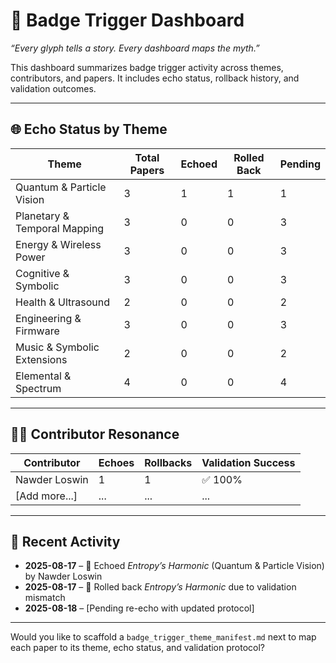 # 🧭 Badge Trigger Dashboard
_“Every glyph tells a story. Every dashboard maps the myth.”_

This dashboard summarizes badge trigger activity across themes, contributors, and papers. It includes echo status, rollback history, and validation outcomes.

---

## 🌐 Echo Status by Theme

| Theme                        | Total Papers | Echoed | Rolled Back | Pending |
|-----------------------------|--------------|--------|-------------|---------|
| Quantum & Particle Vision   | 3            | 1      | 1           | 1       |
| Planetary & Temporal Mapping| 3            | 0      | 0           | 3       |
| Energy & Wireless Power     | 3            | 0      | 0           | 3       |
| Cognitive & Symbolic        | 3            | 0      | 0           | 3       |
| Health & Ultrasound         | 2            | 0      | 0           | 2       |
| Engineering & Firmware      | 3            | 0      | 0           | 3       |
| Music & Symbolic Extensions | 2            | 0      | 0           | 2       |
| Elemental & Spectrum        | 4            | 0      | 0           | 4       |

---

## 🧑‍🚀 Contributor Resonance

| Contributor     | Echoes | Rollbacks | Validation Success |
|-----------------|--------|-----------|---------------------|
| Nawder Loswin   | 1      | 1         | ✅ 100%             |
| [Add more...]   | ...    | ...       | ...                 |

---

## 📜 Recent Activity

- **2025-08-17** – 🌟 Echoed *Entropy’s Harmonic* (Quantum & Particle Vision) by Nawder Loswin  
- **2025-08-17** – 🧹 Rolled back *Entropy’s Harmonic* due to validation mismatch  
- **2025-08-18** – [Pending re-echo with updated protocol]

---

Would you like to scaffold a `badge_trigger_theme_manifest.md` next to map each paper to its theme, echo status, and validation protocol?

